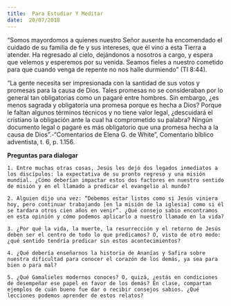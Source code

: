 ```yaml
---
title:  Para Estudiar Y Meditar
date:  20/07/2018
---
```


“Somos mayordomos a quienes nuestro Señor ausente ha encomendado el cuidado de su familia de fe y sus intereses, que él vino a esta Tierra a atender. Ha regresado al cielo, dejándonos a nosotros a cargo, y espera que velemos y esperemos por su venida. Seamos fieles a nuestro cometido para que cuando venga de repente no nos halle durmiendo” (TI 8:44).

“La gente necesita ser impresionada con la santidad de sus votos y promesas para la causa de Dios. Tales promesas no se consideraban por lo general tan obligatorias como un pagaré entre hombres. Sin embargo, ¿es menos sagrada y obligatoria una promesa porque es hecha a Dios? Porque le faltan algunos términos técnicos y no tiene valor legal, ¿descuidará el cristiano la obligación ante la cual ha comprometido su palabra? Ningún documento legal o pagaré es más obligatorio que una promesa hecha a la causa de Dios”.-“Comentarios de Elena G. de White”, Comentario bíblico adventista, t. 6, p. 1.156.

**Preguntas para dialogar**

`1. Entre muchas otras cosas, Jesús les dejó dos legados inmediatos a los discípulos: la expectativa de su pronto regreso y una misión mundial. ¿Cómo deberían impactar estos dos factores en nuestro sentido de misión y en el llamado a predicar el evangelio al mundo?`

`2. Alguien dijo una vez: “Debemos estar listos como si Jesús viniera hoy, pero continuar trabajando [en la misión de la iglesia] como si él se tardara otros cien años en venir”. ¿Qué consejo sabio encontramos en esta opinión y cómo podemos aplicarlo a nuestro llamado en la vida?`

`3. ¿Por qué la vida, la muerte, la resurrección y el retorno de Jesús deben ser el centro de todo lo que predicamos? O, visto de otro modo: ¿qué sentido tendría predicar sin estos acontecimientos?`

`4. ¿Qué debería enseñarnos la historia de Ananías y Safira sobre nuestra dificultad para conocer el corazón de los demás, ya sea para bien o para mal?`

`5. ¿Qué Gamalieles modernos conoces? O, quizá, ¿estás en condiciones de desempeñar ese papel en favor de los demás? En clase, compartan ejemplos de cuán bueno fue dar o recibir consejos sabios. ¿Qué lecciones podemos aprender de estos relatos?`